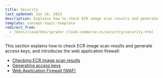 ```yaml
---
title: Security
last_updated: Jan 16, 2023
description: Explains how to check ECR image scan results and generate access keys, and introduces the web application firewall
template: concept-topic-template
redirect_from:
  - /docs/cloud/dev/spryker-cloud-commerce-os/security/security.html
---
```


This section explains how to check ECR image scan results and generate access keys, and introduces the web application firewall:  

* [Checking ECR image scan results](/docs/ca/dev/security/check-ecr-image-scan-results.html)
* [Generating access keys](/docs/ca/dev/security/generate-access-keys.html)
* [Web Application Firewall (WAF)](/docs/ca/dev/security/web-application-firewall-waf.html)
